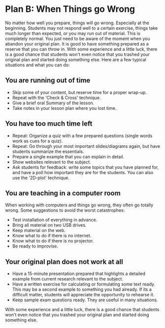 
# Plan B: When Things go Wrong

No matter how well you prepare, things will go wrong. Especially at the beginning. Students may not respond well to a certain exercise, things take much longer than expected, or you may run out of material. This is completely normal. You just need to be aware of the moment when you abandon your original plan. 
It is good to have something prepared as a reserve that you can throw in. With some experience and a little luck, there is a good chance that students won't even notice that you trashed your original plan and started doing something else. Here are a few typical situations and what you can do:

## You are running out of time

* Skip some of your content, but reserve time for a proper wrap-up.
* Repeat with the 'Check & Cross' technique.
* Give a brief oral Summary of the lesson.
* Take notes in your lesson plan where you lost time.

## You have too much time left

* Repeat: Organize a quiz with a few prepared questions (single words work as cues for a quiz).
* Repeat: Go through your most important slides/diagrams again, but have students summarize the essentials. 
* Prepare a single example that you can explain in detail.
* Show websites relevant to the subject.
* Ask students for feedback: write some topics that you have planned for, and have a poll how important they are for the students. You can also use the '2D-plot' technique.

## You are teaching in a computer room
When working with computers and things go wrong, they often go totally wrong. Some suggestions to avoid the worst catastrophes:

* Test installation of everything in advance.
* Bring all material on two USB drives.
* Keep material on the web.
* Know what to do if there is no internet.
* Know what to do if there is no projector.
* Be ready to improvise.

## Your original plan does not work at all

* Have a 15-minute presentation prepared that highlights a detailed example from current research relevant to the subject.
* Have a written exercise for calculating or formulating some text ready. This may be a second example to something you had already. If its a difficult matter, students will appreciate the opportunity to rehearse it.
* Keep sample exam questions ready. They are useful in many situations.

With some experience and a little luck, there is a good chance that students won't even notice that you trashed your original plan and started doing something else. 
